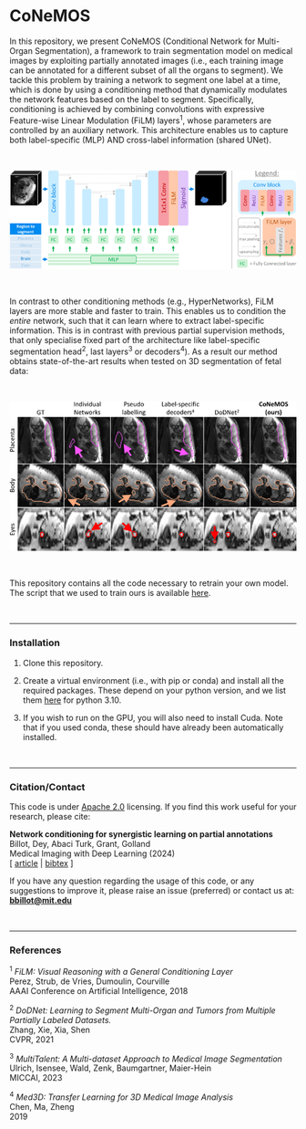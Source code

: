 # CoNeMOS

In this repository, we present CoNeMOS (Conditional Network for Multi-Organ Segmentation), a framework to train 
segmentation model on medical images by exploiting partially annotated images (i.e., each training image can be 
annotated for a different subset of all the organs to segment). We tackle this problem by training a network to segment
one label at a time, which is done by using a conditioning method that dynamically modulates the network features based
on the label to segment. Specifically, conditioning is achieved by combining convolutions with expressive Feature-wise 
Linear Modulation (FiLM) layers<sup>1</sup>, whose parameters are controlled by an auxiliary network. This architecture enables us
to capture both label-specific (MLP) AND cross-label information (shared UNet).

<br />

![Generation examples](data/figures/overview.png)

<br />

In contrast to other conditioning methods (e.g., HyperNetworks), FiLM layers are more stable and faster to train. 
This enables us to condition the *entire* network, such that it can learn where to extract label-specific 
information. This is in contrast with previous partial supervision methods, that only specialise fixed part of the 
architecture like label-specific segmentation head<sup>2</sup>, last layers<sup>3</sup> or decoders<sup>4</sup>). As a 
result our method obtains state-of-the-art results when tested on 3D segmentation of fetal data:

<br />

![Generation examples](data/figures/examples.png)

<br />


This repository contains all the code necessary to retrain your own model. The script that we used to train ours is 
available [here](scripts/training.py).

<br />

----------------

### Installation

1. Clone this repository.

2. Create a virtual environment (i.e., with pip or conda) and install all the required packages.
These depend on your python version, and we list them [here](requirements.txt) for python 3.10.

3. If you wish to run on the GPU, you will also need to install Cuda. Note that if you used conda, these should have 
already been automatically installed.

<br />

----------------

### Citation/Contact

This code is under [Apache 2.0](LICENSE.txt) licensing. If you find this work useful for your research, please cite:

**Network conditioning for synergistic learning on partial annotations** \
Billot, Dey, Abaci Turk, Grant, Golland \
Medical Imaging with Deep Learning (2024) \
[ [article](https://openreview.net/forum?id=sfjgmuvLS7) | [bibtex](bibtex.bib) ]

If you have any question regarding the usage of this code, or any suggestions to improve it, please raise an issue
(preferred) or contact us at:\
**bbillot@mit.edu**

<br />

----------------

### References

<sup>1</sup> *FiLM: Visual Reasoning with a General Conditioning Layer* \
Perez, Strub, de Vries, Dumoulin, Courville \
AAAI Conference on Artificial Intelligence, 2018

<sup>2</sup> *DoDNet: Learning to Segment Multi-Organ and Tumors from Multiple Partially Labeled Datasets.* \
Zhang, Xie, Xia, Shen \
CVPR, 2021

<sup>3</sup> *MultiTalent: A Multi-dataset Approach to Medical Image Segmentation* \
Ulrich, Isensee, Wald, Zenk, Baumgartner, Maier-Hein \
MICCAI, 2023

<sup>4</sup> *Med3D: Transfer Learning for 3D Medical Image Analysis* \
Chen, Ma, Zheng \
2019
